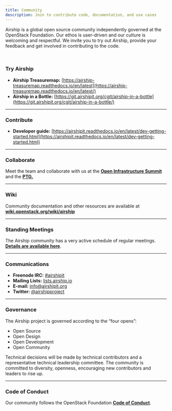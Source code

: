 ```yaml
---
title: Community
description: Join to contribute code, documentation, and use cases
---
```


Airship is a global open source community independently governed at the OpenStack Foundation. Our ethos is user-driven and our culture is welcoming and respectful. We invite you to try out Airship, provide your feedback and get involved in contributing to the code. 

<br>

<h3 class="is-community">Try Airship</h3>

- **Airship Treasuremap:** [https://airship-treasuremap.readthedocs.io/en/latest](https://airship-treasuremap.readthedocs.io/en/latest/)
- **Airship in a Bottle:** [https://git.airshipit.org/cgit/airship-in-a-bottle](https://git.airshipit.org/cgit/airship-in-a-bottle/)

---

<h3 class="is-community">Contribute</h3>

- **Developer guide:** [https://airshipit.readthedocs.io/en/latest/dev-getting-started.html](https://airshipit.readthedocs.io/en/latest/dev-getting-started.html)

---

<h3 class="is-community">Collaborate</h3>

Meet the team and collaborate with us at the [**Open Infrastructure Summit**](https://www.openstack.org/summit/denver-2019/) and the [**PTG.**](https://www.openstack.org/ptg/)

---

<h3 class="is-community">Wiki</h3>

Community documentation and other resources are available at [**wiki.openstack.org/wiki/airship**](//wiki.openstack.org/wiki/airship)

---

<h3 class="is-community">Standing Meetings</h3>

The Airship community has a very active schedule of regular meetings. [**Details are available here**](https://wiki.openstack.org/wiki/Airship#Get_in_Touch).

---

<h3 class="is-community">Communications</h3>

- **Freenode IRC:** [#airshipit](https://wiki.openstack.org/wiki/Airship#Get_in_Touch)
- **Mailing Lists:** [lists.airship.io](http://lists.airshipit.org/cgi-bin/mailman/listinfo)
- **E-mail:** [info@airshipit.org](mailto:info@airshipit.org)
- **Twitter:** [@airshipproject](//twitter.com/airshipproject)

---

<h3 class="is-community">Governance</h3>

The Airship project is governed according to the “four opens”:

<ul class="list-disc">
  <li>Open Source</li> 
  <li>Open Design</li>
  <li>Open Development</li>
  <li>Open Community</li>
</ul>

Technical decisions will be made by technical contributors and a representative technical leadership committee. The community is committed to diversity, openness, encouraging new contributors and leaders to rise up.

---

<h3 class="is-community">Code of Conduct</h3>

Our community follows the OpenStack Foundation [**Code of Conduct**](https://www.openstack.org/legal/community-code-of-conduct/).
